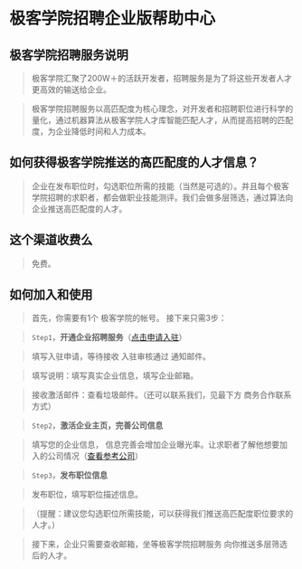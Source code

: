 # 极客学院招聘企业版帮助中心

## 极客学院招聘服务说明

> 极客学院汇聚了200W＋的活跃开发者，招聘服务是为了将这些开发者人才更高效的输送给企业。

> 极客学院招聘服务以高匹配度为核心理念，对开发者和招聘职位进行科学的量化，通过机器算法从极客学院人才库智能匹配人才，从而提高招聘的匹配度，为企业降低时间和人力成本。

## 如何获得极客学院推送的高匹配度的人才信息？

> 企业在发布职位时，勾选职位所需的技能（当然是可选的）。并且每个极客学院招聘的求职者，都会做职业技能测评。我们会做多层筛选，通过算法向企业推送高匹配度的人才。

## 这个渠道收费么

>免费。

## 如何加入和使用

> 首先，你需要有1个 极客学院的帐号。
> 接下来只需3步：

> `Step1`，**开通企业招聘服务**（<a href=http://zhiye.jikexueyuan.com/qiye/join target=_blank>点击申请入驻</a>）  

> 填写入驻申请，等待接收 入驻审核通过 通知邮件。

> 填写说明：填写真实企业信息，填写企业邮箱。  

> 接收激活邮件：查看垃圾邮件。（还可以联系我们，见最下方 商务合作联系方式）

> `Step2`，**激活企业主页，完善公司信息**  

> 填写您的企业信息， 信息完善会增加企业曝光率。让求职者了解他想要加入的公司情况（<a href=http://zhiye.jikexueyuan.com/gongsi/1 target=_blank>查看参考公司</a>）

>`Step3`，**发布职位信息**  

> 发布职位，填写职位描述信息。  

> （提醒：建议您勾选职位所需技能，可以获得我们推送高匹配度职位要求的人才。）  

> 接下来，企业只需要查收邮箱，坐等极客学院招聘服务 向你推送多层筛选后的人才。



